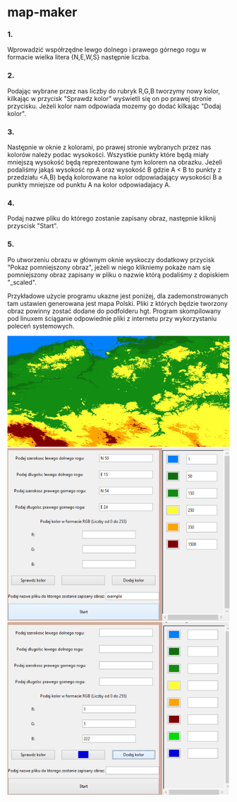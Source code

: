 # map-maker

### 1.
Wprowadzić współrzędne lewgo dolnego i prawego górnego rogu w formacie wielka litera {N,E,W,S} następnie liczba. 
### 2.
Podając wybrane przez nas liczby do rubryk R,G,B tworzymy nowy kolor, kilkając w przycisk "Sprawdz kolor" wyświetli się on po prawej stronie przycisku. Jeżeli kolor nam odpowiada mozemy go dodać kilkając "Dodaj kolor".
### 3.
Następnie w oknie z kolorami, po prawej stronie wybranych przez nas kolorów należy podac wysokości. Wszystkie punkty które będą miały mniejszą wysokość będą reprezentowane tym kolorem na obrazku.
Jeżeli podaliśmy jakąś wysokość np A oraz wysokość B gdzie A < B to punkty z przedziału <A,B) będą kolorowane na kolor odpowiadający wysokości B a punkty mniejsze od punktu A na kolor odpowiadajacy A.
### 4.
Podaj nazwe pliku do którego zostanie zapisany obraz, następnie kliknij przyscisk "Start". 

### 5.

Po utworzeniu obrazu w głównym oknie wyskoczy dodatkowy przycisk "Pokaz pomniejszony obraz", jeżeli w niego klikniemy pokaże nam się pomniejszony obraz zapisany w pliku o nazwie którą podaliśmy z dopiskiem "_scaled". 



Przykładowe użycie programu ukazne jest poniżej, dla zademonstrowanych tam ustawien generowana jest mapa Polski.
Pliki z których będzie tworzony obraz powinny zostać dodane do podfolderu hgt. 
Program skompilowany pod linuxem ściąganie odpowiednie pliki z internetu przy wykorzystaniu poleceń systemowych. 


![alt text](https://github.com/lukaszWroc/map-maker/blob/master/map-maker/data/polska_scaled.jpg)
![alt text](https://github.com/lukaszWroc/map-maker/blob/master/map-maker/data/ex1.png)
![alt text](https://github.com/lukaszWroc/map-maker/blob/master/map-maker/data/ex2.png)
